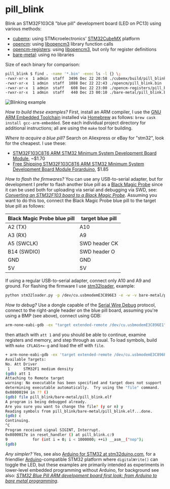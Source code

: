 # pill\_blink

Blink an STM32F103C8 "blue pill" development board (LED on PC13) using various methods:

* [cubemx](./cubemx): using STMicroelectronics' [STM32CubeMX](http://www.st.com/content/st_com/en/products/ecosystems/stm32-open-development-environment.html) platform
* [opencm](./opencm): using [libopencm3](http://github.com/libopencm3/libopencm3-examples/) library function calls
* [opencm-registers](./opencm-registers): using [libopencm3](http://github.com/libopencm3/libopencm3-examples/), but only for register definitions
* [bare-metal](./bare-metal): using no libraries

Size of each binary for comparison:

```sh
pill_blink $ find . -name '*.bin' -exec ls -l {} \;
-rwxr-xr-x  1 admin  staff  3496 Dec 22 20:58 ./cubemx/build/pill_blink.bin
-rwxr-xr-x  1 admin  staff  1088 Dec 22 22:43 ./opencm/pill_blink.bin
-rwxr-xr-x  1 admin  staff   608 Dec 22 23:00 ./opencm-registers/pill_blink.bin
-rwxr-xr-x  1 admin  staff   440 Dec 23 00:10 ./bare-metal/pill_blink.bin
```

![Blinking example](https://user-images.githubusercontent.com/26856618/34317330-2e0485f2-e761-11e7-9bad-5e27cae52735.png)

*How to build these examples?* First, install an ARM compiler, I use the [GNU ARM Embedded Toolchain](https://launchpad.net/gcc-arm-embedded/)
installed via [Homebrew](https://brew.sh) as follows: `brew cask install gcc-arm-embedded`. See each individual project directory for
additional instructions; all are using the `make` tool for building.

*Where to acquire a blue pill?* Search on Aliexpress or eBay for "stm32", look for the cheapest. I use these:

* [STM32F103C8T6 ARM STM32 Minimum System Development Board Module](https://www.aliexpress.com/item/STM32F103C8T6-ARM-STM32-Minimum-System-Development-Board-Module/32656040083.html), ~$1.70
* [Free Shipping STM32F103C8T6 ARM STM32 Minimum System Development Board Module Forarduino](https://www.aliexpress.com/item/Free-Shipping-STM32F103C8T6-ARM-STM32-Minimum-System-Development-Board-Module-Forarduino/32525208361.html), $1.85

*How to flash the firmwares?* You can use any USB-to-serial adapter, but for development I prefer to flash
another blue pill as a [Black Magic Probe](https://github.com/blacksphere/blackmagic/) since it can be used
both for uploading via serial and debugging via SWD, see:
*[Converting an STM32F103 board to a Black Magic Probe](https://medium.com/@paramaggarwal/converting-an-stm32f103-board-to-a-black-magic-probe-c013cf2cc38c)*.
Assuming you want to do this too, connect the Black Magic Probe blue pill to the target blue pill as follows:

| Black Magic Probe blue pill | target blue pill |
| ----------------- | ------ |
| A2 (TX) | A10 |
| A3 (RX) | A9 |
| A5 (SWCLK) | SWD header CK |
| B14 (SWDIO) | SWD header O |
| GND | GND |
| 5V | 5V |

If using a regular USB-to-serial adapter, connect only A10 and A9 and ground. For flashing the firmware I
use [stm32loader](https://medium.com/@paramaggarwal/converting-an-stm32f103-board-to-a-black-magic-probe-c013cf2cc38c), example:

```sh
python stm32loader.py -p /dev/cu.usbmodemE3C896E3 -e -w -v bare-metal/pill_blink.bin
```

*How to debug?* Use a dongle capable of the [Serial Wire Debug](https://en.wikipedia.org/wiki/JTAG#Serial_Wire_Debug) protocol, connect to
the right-angle header on the blue pill board, assuming you're using a BMP (see above), connect using GDB:

```sh
arm-none-eabi-gdb -ex "target extended-remote /dev/cu.usbmodemE3C896E1" -ex "monitor swdp_scan"
```

then attach with `att 1` and you should be able to continue, examine registers and memory, and step through as usual. To load symbols, build
with `make CFLAGS+=-g` and load the elf with `file`. 

```sh
+ arm-none-eabi-gdb -ex 'target extended-remote /dev/cu.usbmodemE3C896E1' -ex 'monitor swdp_scan'
Available Targets:
No. Att Driver
 1      STM32F1 medium density
(gdb) att 1
Attaching to Remote target
warning: No executable has been specified and target does not support
determining executable automatically.  Try using the "file" command.
0x08000194 in ?? ()
(gdb) file pill_blink/bare-metal/pill_blink.elf
A program is being debugged already.
Are you sure you want to change the file? (y or n) y
Reading symbols from pill_blink/bare-metal/pill_blink.elf...done.
(gdb) c
Continuing.
^C
Program received signal SIGINT, Interrupt.
0x0800017e in reset_handler () at pill_blink.c:9
9	        for (int i = 0; i < 1000000; ++i) __asm__("nop");
(gdb)

```

*Any simpler?* Yes, see also [Arduino for STM32 at stm32duino.com](http://www.stm32duino.com), for a friendlier
[Arduino](https://www.arduino.cc)-compatible STM32 platform where `digitalWrite()` can toggle the LED, but these
examples are primarily intended as experiments in lower-level embedded programming without Arduino, for background see also:
*[STM32 Blue Pill ARM development board first look: from Arduino to bare metal programming](https://satoshinm.github.io/blog/171212_stm32_blue_pill_arm_development_board_first_look_bare_metal_programming.html)*.
